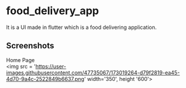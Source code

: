 # food_delivery_app

It is a UI made in flutter which is a food delivering application.

## Screenshots

Home Page
<br>
<img src = 'https://user-images.githubusercontent.com/47735067/173019264-d79f2819-ea45-4d70-9a4c-2522849b6637.png' width='350', height '600'>
